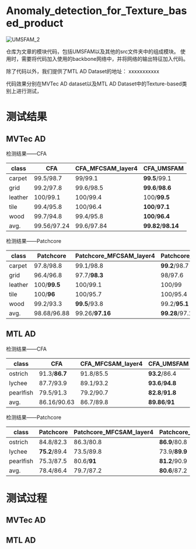 # Anomaly_detection_for_Texture_based_product

![UMSFAM_2](https://github.com/YShaoJiang/Anomaly_detection_for_Texture_based_product/blob/main/src/img/UMSFAM_2.jpg)

仓库为文章的模块代码，包括UMSFAM以及其他的src文件夹中的组成模块。
使用时，需要将代码加入使用的backbone网络中，并将网络的输出特征加入代码。

除了代码以外，我们提供了MTL AD Dataset的地址：
xxxxxxxxxxx

代码效果分别在MVTec AD dataset以及MTL AD Dataset中的Texture-based类别上进行测试，
# 测试结果

## MVTec AD

检测结果——CFA

| class   | CFA         | CFA_MFCSAM_layer4 | CFA_UMSFAM          |
| ------- | ----------- | ----------------- | ------------------- |
| carpet  | 99.5/98.7   | 99/99.1           | **99.5**/99.1       |
| grid    | 99.2/97.8   | 99.6/98.5         | **99.6**/**98.6**   |
| leather | 100/99.1    | 100/99.4          | 100/**99.5**        |
| tile    | 99.4/95.8   | 100/96.4          | **100**/**97.1**    |
| wood    | 99.7/94.8   | 99.4/95.8         | **100**/**96.4**    |
| avg.    | 99.56/97.24 | 99.6/97.84        | **99.82**/**98.14** |

检测结果——Patchcore

| class   | Patchcore    | Patchcore_MFCSAM_layer4 | Patchcore_UMSFAM |
| ------- | ------------ | ----------------------- | ---------------- |
| carpet  | 97.8/98.8    | 99.1/98.8               | **99.2**/98.7    |
| grid    | 96.4/96.8    | 97.7/**98.3**           | 98/97.6          |
| leather | 100/**99.5** | 100/99.1                | 100/99           |
| tile    | 100/**96**   | 100/95.7                | 100/95.4         |
| wood    | 99.2/93.3    | **99.5**/93.8           | 99.2/**95.1**    |
| avg.    | 98.68/96.88  | 99.26/**97.16**         | **99.28**/97.14  |

## MTL AD

检测结果——CFA

| class     | CFA           | CFA_MFCSAM_layer4 | CFA_UMSFAM        |
| --------- | ------------- | ----------------- | ----------------- |
| ostrich   | 91.3/**86.7** | 91.8/85.5         | **93.2**/86.4     |
| lychee    | 87.7/93.9     | 89.1/93.2         | **93.6**/**94.8** |
| pearlfish | 79.5/91.3     | 79.2/90.7         | **82.8**/**91.8** |
| avg.      | 86.16/90.63   | 86.7/89.8         | **89.86**/**91**  |

检测结果——Patchcore

| class     | Patchcore     | Patchcore_MFCSAM_layer4 | Patchcore_UMSFAM |
| --------- | ------------- | ----------------------- | ---------------- |
| ostrich   | 84.8/82.3     | 86.3/80.8               | **86.9**/80.8    |
| lychee    | **75.2**/89.4 | 73.5/89.8               | 73.9/**89.9**    |
| pearlfish | 75.3/87.5     | 80.6/**91**             | **81.2**/90.9    |
| avg.      | 78.4/86.4     | 79.7/87.2               | **80.6**/87.2    |

# 测试过程
## MVTec AD


## MTL AD

